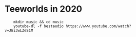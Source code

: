 # Teeworlds in 2020

        mkdir music && cd music
        youtube-dl -f bestaudio https://www.youtube.com/watch?v=JBi3wLZeS1M
